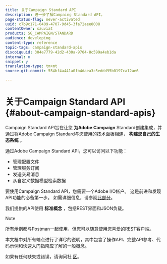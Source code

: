 ```yaml
---
title: 关于Campaign Standard API
description: 进一步了解Campaing Standard API。
page-status-flag: never-activated
uuid: c7b9c171-0409-4707-9d45-3fa72aee8008
contentOwner: sauviat
products: SG_CAMPAIGN/STANDARD
audience: developing
content-type: reference
topic-tags: campaign-standard-apis
discoiquuid: 304e7779-42d2-430a-9704-8c599a4eb1da
internal: n
snippet: y
translation-type: tm+mt
source-git-commit: 554bf4a441a0fb4daea3c5eddd95b0197ca12ae6

---
```



# 关于Campaign Standard API {#about-campaign-standard-apis}

Campaign Standard API旨在让您 **为Adobe Campaign** Standard创建集成，并通过将Adobe Campaign Standard与您使用的技术面板相连， **构建您自己的生态系统** 。

通过Adobe Campaign Standard API，您可以访问以下功能：

* 管理配置文件
* 管理服务订阅
* 发送交易消息
* 从自定义数据模型检索数据

要使用Campaign Standard API，您需要一个Adobe I/O帐户。 这是前进和发现API功能的必备第一步。
如需详细信息，请参阅[此部分](../../api/using/setting-up-api-access.md)。

我们提供的API使用 **标准概念** ，包括REST界面和JSON负载。

>[!NOTE]
>
>所有示例都与Postman一起使用，但您可以随意使用您喜爱的REST客户端。

本文档中对所有端点进行了详尽的说明，其中包含了操作API、完整API参考、代码示例和快速入门指南应了解的一般概念。

如果有任何缺失或错误，请询问社 [区](http://help-forums.adobe.com/content/adobeforums/en/campaign-forum/adobe-campaign.html)。

